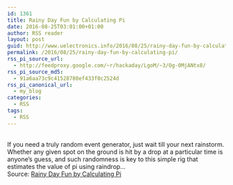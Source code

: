 ```yaml
---
id: 1361
title: Rainy Day Fun by Calculating Pi
date: 2016-08-25T03:01:00+01:00
author: RSS reader
layout: post
guid: http://www.uelectronics.info/2016/08/25/rainy-day-fun-by-calculating-pi/
permalink: /2016/08/25/rainy-day-fun-by-calculating-pi/
rss_pi_source_url:
  - http://feedproxy.google.com/~r/hackaday/LgoM/~3/Og-0MjANtx8/
rss_pi_source_md5:
  - 91a6aa73c9c41528780ef433f0c2524d
rss_pi_canonical_url:
  - my_blog
categories:
  - RSS
tags:
  - RSS
---
```

&#013;  
If you need a truly random event generator, just wait till your next rainstorm. Whether any given spot on the ground is hit by a drop at a particular time is anyone’s guess, and such randomness is key to this simple rig that estimates the value of pi using raindrop…&#013;  
Source: <a href="http://feedproxy.google.com/~r/hackaday/LgoM/~3/Og-0MjANtx8/" target="_blank">Rainy Day Fun by Calculating Pi</a>